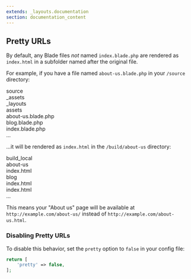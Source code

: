 ```yaml
---
extends: _layouts.documentation
section: documentation_content
---
```


## Pretty URLs

By default, any Blade files _not_ named `index.blade.php` are rendered as `index.html` in a subfolder named after the original file.

For example, if you have a file named `about-us.blade.php` in your `/source` directory:

<div class="files">
    <div class="folder folder--open">source
        <div class="folder">_assets</div>
        <div class="folder">_layouts</div>
        <div class="folder">assets</div>
        <div class="file focus">about-us.blade.php</div>
        <div class="file">blog.blade.php</div>
        <div class="file">index.blade.php</div>
    </div>
    <div class="ellipsis">...</div>
</div>

...it will be rendered as `index.html` in the `/build/about-us` directory:

<div class="files">
    <div class="folder folder--open">build_local
        <div class="folder folder--open focus">about-us
            <div class="file">index.html</div>
        </div>
        <div class="folder folder--open">blog
            <div class="file">index.html</div>
        </div>
        <div class="file">index.html</div>
    </div>
    <div class="ellipsis">...</div>
</div>

This means your "About us" page will be available at `http://example.com/about-us/` instead of `http://example.com/about-us.html`.

### Disabling Pretty URLs

To disable this behavior, set the `pretty` option to `false` in your config file:

```php
return [
    'pretty' => false,
];
```
